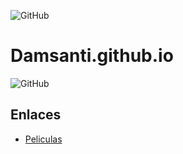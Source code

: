 ![GitHub](https://www.educantabria.es/documents/8911298/8913497/logoIESMHP.png)

# Damsanti.github.io

![GitHub](https://img.shields.io/badge/version-1.0-green)


## Enlaces

- [Peliculas](peliculas.html)
